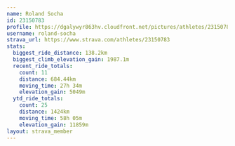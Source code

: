 ```yaml
---
name: Roland Socha
id: 23150783
profile: https://dgalywyr863hv.cloudfront.net/pictures/athletes/23150783/14745672/4/large.jpg
username: roland-socha
strava_url: https://www.strava.com/athletes/23150783
stats:
  biggest_ride_distance: 138.2km
  biggest_climb_elevation_gain: 1987.1m
  recent_ride_totals:
    count: 11
    distance: 684.44km
    moving_time: 27h 34m
    elevation_gain: 5049m
  ytd_ride_totals:
    count: 25
    distance: 1424km
    moving_time: 58h 05m
    elevation_gain: 11859m
layout: strava_member
--- 
```

